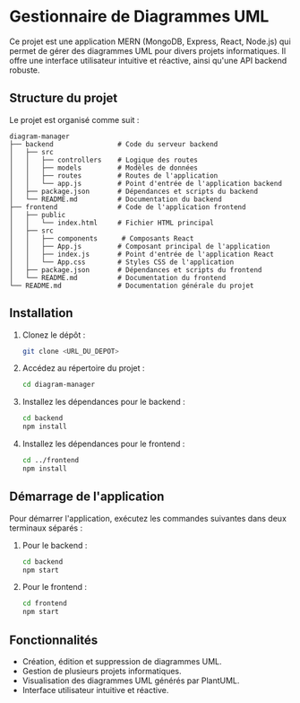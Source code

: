 # Gestionnaire de Diagrammes UML

Ce projet est une application MERN (MongoDB, Express, React, Node.js) qui permet de gérer des diagrammes UML pour divers projets informatiques. Il offre une interface utilisateur intuitive et réactive, ainsi qu'une API backend robuste.

## Structure du projet

Le projet est organisé comme suit :

```
diagram-manager
├── backend                # Code du serveur backend
│   ├── src
│   │   ├── controllers    # Logique des routes
│   │   ├── models         # Modèles de données
│   │   ├── routes         # Routes de l'application
│   │   └── app.js         # Point d'entrée de l'application backend
│   ├── package.json       # Dépendances et scripts du backend
│   └── README.md          # Documentation du backend
├── frontend               # Code de l'application frontend
│   ├── public
│   │   └── index.html     # Fichier HTML principal
│   ├── src
│   │   ├── components      # Composants React
│   │   ├── App.js         # Composant principal de l'application
│   │   ├── index.js       # Point d'entrée de l'application React
│   │   └── App.css        # Styles CSS de l'application
│   ├── package.json       # Dépendances et scripts du frontend
│   └── README.md          # Documentation du frontend
└── README.md              # Documentation générale du projet
```

## Installation

1. Clonez le dépôt :

   ```sh
   git clone <URL_DU_DEPOT>
   ```

2. Accédez au répertoire du projet :

   ```sh
   cd diagram-manager
   ```

3. Installez les dépendances pour le backend :

   ```sh
   cd backend
   npm install
   ```

4. Installez les dépendances pour le frontend :
   ```sh
   cd ../frontend
   npm install
   ```

## Démarrage de l'application

Pour démarrer l'application, exécutez les commandes suivantes dans deux terminaux séparés :

1. Pour le backend :

   ```sh
   cd backend
   npm start
   ```

2. Pour le frontend :
   ```sh
   cd frontend
   npm start
   ```

## Fonctionnalités

- Création, édition et suppression de diagrammes UML.
- Gestion de plusieurs projets informatiques.
- Visualisation des diagrammes UML générés par PlantUML.
- Interface utilisateur intuitive et réactive.
